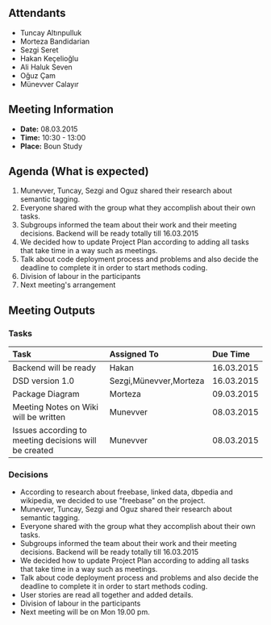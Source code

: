 ## Attendants ##
  * Tuncay Altınpulluk
  * Morteza Bandidarian
  * Sezgi Seret
  * Hakan Keçelioğlu
  * Ali Haluk Seven
  * Oğuz Çam
  * Münevver Calayır

## Meeting Information ##
  * **Date:** 08.03.2015
  * **Time:** 10:30 - 13:00
  * **Place:** Boun Study


## Agenda (What is expected) ##

  1. Munevver, Tuncay, Sezgi and Oguz shared their research about semantic tagging.
  1. Everyone shared with the group what they accomplish about their own tasks.
  1. Subgroups informed the team about their work and their meeting decisions. Backend will be ready totally till 16.03.2015
  1. We decided how to update Project Plan according to adding all tasks that take time in a way such as meetings.
  1. Talk about code deployment process and problems and also decide the deadline to complete it in order to start methods coding.
  1. Division of labour in the participants
  1. Next meeting's arrangement

## Meeting Outputs ##
### Tasks ###
| **Task** | **Assigned To** | **Due Time** |
|:---------|:----------------|:-------------|
| Backend will be ready | Hakan           | 16.03.2015   |
| DSD version 1.0 | Sezgi,Münevver,Morteza | 16.03.2015   |
| Package Diagram | Morteza         | 09.03.2015   |
| Meeting Notes on Wiki will be written | Munevver        | 08.03.2015   |
| Issues according to meeting decisions will be created | Munevver        | 08.03.2015   |

### Decisions ###
  * According to research about freebase, linked data, dbpedia and wikipedia, we decided to use "freebase" on the project.
  * Munevver, Tuncay, Sezgi and Oguz shared their research about semantic tagging.
  * Everyone shared with the group what they accomplish about their own tasks.
  * Subgroups informed the team about their work and their meeting decisions. Backend will be ready totally till 16.03.2015
  * We decided how to update Project Plan according to adding all tasks that take time in a way such as meetings.
  * Talk about code deployment process and problems and also decide the deadline to complete it in order to start methods coding.
  * User stories are read all together and added details.
  * Division of labour in the participants
  * Next meeting will be on Mon 19.00 pm.
